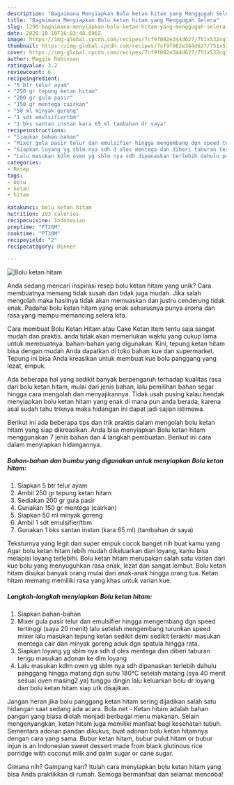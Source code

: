 ```yaml
---
description: "Bagaimana Menyiapkan Bolu ketan hitam yang Menggugah Selera"
title: "Bagaimana Menyiapkan Bolu ketan hitam yang Menggugah Selera"
slug: 1290-bagaimana-menyiapkan-bolu-ketan-hitam-yang-menggugah-selera
date: 2020-10-10T16:03:48.896Z
image: https://img-global.cpcdn.com/recipes/7cf9f082e344d627/751x532cq70/bolu-ketan-hitam-foto-resep-utama.jpg
thumbnail: https://img-global.cpcdn.com/recipes/7cf9f082e344d627/751x532cq70/bolu-ketan-hitam-foto-resep-utama.jpg
cover: https://img-global.cpcdn.com/recipes/7cf9f082e344d627/751x532cq70/bolu-ketan-hitam-foto-resep-utama.jpg
author: Maggie Robinson
ratingvalue: 3.2
reviewcount: 6
recipeingredient:
- "5 btr telur ayam"
- "250 gr tepung ketan hitam"
- "200 gr gula pasir"
- "150 gr mentega cairkan"
- "50 ml minyak goreng"
- "1 sdt emulsifiertbm"
- "1 bks santan instan kara 65 ml tambahan dr saya"
recipeinstructions:
- "Siapkan bahan-bahan"
- "Mixer gula pasir telur dan emulsifier hingga mengembang dgn speed tertinggi (saya 20 menit) lalu setelah mengembang turunkan speed mixer lalu masukan tepung ketan sedikit demi sedikit terakhir masukan mentega cair dan minyak goreng aduk dgn spatula hingga rata."
- "Siapkan loyang yg sblm nya sdh d oles mentega dan diberi taburan terigu masukan adonan ke dlm loyang"
- "Lalu masukan kdlm oven yg sblm nya sdh dipanaskan terlebih dahulu panggang hingga matang dgn suhu 180°C setelah matang (sya 40 menit sesuai oven masing2 ya) tunggu dingin lalu keluarkan bolu dr loyang dan bolu ketan hitam siap utk disajikan."
categories:
- Resep
tags:
- bolu
- ketan
- hitam

katakunci: bolu ketan hitam 
nutrition: 293 calories
recipecuisine: Indonesian
preptime: "PT26M"
cooktime: "PT30M"
recipeyield: "2"
recipecategory: Dinner

---
```



![Bolu ketan hitam](https://img-global.cpcdn.com/recipes/7cf9f082e344d627/751x532cq70/bolu-ketan-hitam-foto-resep-utama.jpg)

Anda sedang mencari inspirasi resep bolu ketan hitam yang unik? Cara membuatnya memang tidak susah dan tidak juga mudah. Jika salah mengolah maka hasilnya tidak akan memuaskan dan justru cenderung tidak enak. Padahal bolu ketan hitam yang enak seharusnya punya aroma dan rasa yang mampu memancing selera kita.

Cara membuat Bolu Ketan Hitam atau Cake Ketan Item tentu saja sangat mudah dan praktis. anda tidak akan memerlukan waktu yang cukup lama untuk membuatnya. bahan-bahan yang digunakan. Kini, tepung ketan hitam bisa dengan mudah Anda dapatkan di toko bahan kue dan supermarket. Tepung ini bisa Anda kreasikan untuk membuat kue bolu panggang yang lezat, empuk.

Ada beberapa hal yang sedikit banyak berpengaruh terhadap kualitas rasa dari bolu ketan hitam, mulai dari jenis bahan, lalu pemilihan bahan segar hingga cara mengolah dan menyajikannya. Tidak usah pusing kalau hendak menyiapkan bolu ketan hitam yang enak di mana pun anda berada, karena asal sudah tahu triknya maka hidangan ini dapat jadi sajian istimewa.


Berikut ini ada beberapa tips dan trik praktis dalam mengolah bolu ketan hitam yang siap dikreasikan. Anda bisa menyiapkan Bolu ketan hitam menggunakan 7 jenis bahan dan 4 langkah pembuatan. Berikut ini cara dalam menyiapkan hidangannya.

<!--inarticleads1-->

##### Bahan-bahan dan bumbu yang digunakan untuk menyiapkan Bolu ketan hitam:

1. Siapkan 5 btr telur ayam
1. Ambil 250 gr tepung ketan hitam
1. Sediakan 200 gr gula pasir
1. Gunakan 150 gr mentega (cairkan)
1. Siapkan 50 ml minyak goreng
1. Ambil 1 sdt emulsifier/tbm
1. Gunakan 1 bks santan instan (kara 65 ml) (tambahan dr saya)


Teksturnya yang legit dan super empuk cocok banget nih buat kamu yang Agar bolu ketan hitam lebih mudah dikeluarkan dari loyang, kamu bisa melapisi loyang terlebihi. Bolu ketan hitam merupakan salah satu varian dari kue bolu yang menyuguhkan rasa enak, lezat dan sangat lembut. Bolu ketan hitam disukai banyak orang mulai dari anak-anak hingga orang tua. Ketan hitam memang memiliki rasa yang khas untuk varian kue. 

<!--inarticleads2-->

##### Langkah-langkah menyiapkan Bolu ketan hitam:

1. Siapkan bahan-bahan
1. Mixer gula pasir telur dan emulsifier hingga mengembang dgn speed tertinggi (saya 20 menit) lalu setelah mengembang turunkan speed mixer lalu masukan tepung ketan sedikit demi sedikit terakhir masukan mentega cair dan minyak goreng aduk dgn spatula hingga rata.
1. Siapkan loyang yg sblm nya sdh d oles mentega dan diberi taburan terigu masukan adonan ke dlm loyang
1. Lalu masukan kdlm oven yg sblm nya sdh dipanaskan terlebih dahulu panggang hingga matang dgn suhu 180°C setelah matang (sya 40 menit sesuai oven masing2 ya) tunggu dingin lalu keluarkan bolu dr loyang dan bolu ketan hitam siap utk disajikan.


Jangan heran jika bolu panggang ketan hitam sering dijadikan salah satu hidangan saat sedang ada acara. Bola.net - Ketan hitam adalah bahan pangan yang biasa diolah menjadi berbagai menu makanan. Selain mengenyangkan, ketan hitam juga memiliki manfaat bagi kesehatan tubuh. Sementara adonan pandan dikukus, buat adonan bolu ketan hitamnya dengan cara yang sama. Bubur ketan hitam, bubur pulut hitam or bubur injun is an Indonesian sweet dessert made from black glutinous rice porridge with coconut milk and palm sugar or cane sugar. 

Gimana nih? Gampang kan? Itulah cara menyiapkan bolu ketan hitam yang bisa Anda praktikkan di rumah. Semoga bermanfaat dan selamat mencoba!
